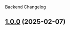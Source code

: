 Backend Changelog
<a name="1.0.0"></a>
## [1.0.0](https://www.github.com/SaveApis/Inventarisierung/releases/tag/v1.0.0) (2025-02-07)

